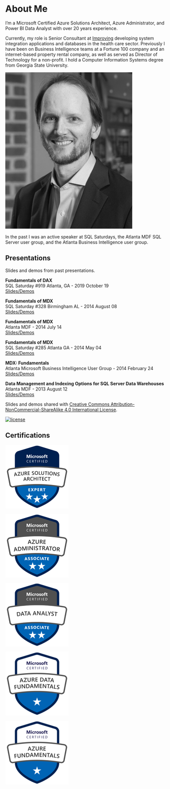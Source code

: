 # About Me

I’m a Microsoft Certified Azure Solutions Architect, Azure Administrator, and Power BI Data Analyst with over 20 years experience.

Currently, my role is Senior Consultant at [Improving](https://improvingatlanta.com/) developing system integration applications and databases in the health care sector. Previously I have been on Business Intelligence teams at a Fortune 100 company and an internet-based property rental company, as well as served as Director of Technology for a non-profit. I hold a Computer Information Systems degree from Georgia State University.

![Lance England profile picture](/assets/img/lance_england.jpg)

In the past I was an active speaker at SQL Saturdays, the Atlanta MDF SQL Server user group, and the Atlanta Business Intelligence user group.

## Presentations

Slides and demos from past presentations.

**Fundamentals of DAX**  
SQL Saturday #919 Atlanta, GA - 2019 October 19  
[Slides/Demos](/assets/presentations/dax_fundamentals_sqlsat919.zip)

**Fundamentals of MDX**  
SQL Saturday #328 Birmingham AL - 2014 August 08  
[Slides/Demos](/assets/presentations/fundamentals_of_mdx_sqlsat328.zip)

**Fundamentals of MDX**  
Atlanta MDF - 2014 July 14  
[Slides/Demos](/assets/presentations/fundamentals_of_mdx_atlantamdf.zip)

**Fundamentals of MDX**  
SQL Saturday #285 Atlanta GA - 2014 May 04  
[Slides/Demos](/assets/presentations/fundamentals_of_mdx_sqlsat285.zip)

**MDX: Fundamentals**  
Atlanta Microsoft Business Intelligence User Group - 2014 February 24  
[Slides/Demos](/assets/presentations/mdx_fundamentals_atlantabi.zip)

**Data Management and Indexing Options for SQL Server Data Warehouses**  
Atlanta MDF - 2013 August 12  
[Slides/Demos](/assets/presentations/data_mgmt_atlantamdf.zip)

Slides and demos shared with [Creative Commons Attribution-NonCommercial-ShareAlike 4.0 International License](http://creativecommons.org/licenses/by-nc-sa/4.0/).

[![license](https://i.creativecommons.org/l/by-nc-sa/4.0/88x31.png)](http://creativecommons.org/licenses/by-nc-sa/4.0/)

## Certifications

[![Microsoft Certified: Azure Solutions Architect Expert](assets/img/azure-solutions-architect-200px.png)](https://www.credly.com/badges/1f841784-c015-47bd-8dae-17bb9d63b62b/public_url)

[![Microsoft Certified: Azure Administrator Associate](assets/img/azure-administrator-200px.png)](https://www.credly.com/badges/1e4a8580-9ebc-41ca-aea3-b0cc2bca49e7/public_url)

[![Microsoft Certified: Data Analyst Associate](assets/img/data-analyst-200px.png)](https://www.youracclaim.com/badges/7ea11b78-eeef-4cba-8bc3-2fbbcb4519e9/public_url)

[![Microsoft Certified: Microsoft Azure Data Fundamentals](assets/img/azure-data-fundamentals-200px.png)](https://www.credly.com/badges/f61c9e3c-f124-4b85-aa5b-cd500c9bcdd3/public_url)

[![Microsoft Certified: Microsoft Azure Fundamentals](assets/img/azure-fundamentals-200px.png)](https://www.credly.com/badges/abec18f8-73b1-4ade-afff-5bae2f2f3f27/public_url)
